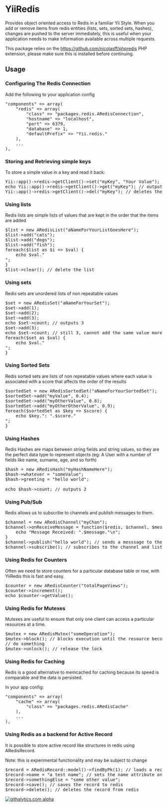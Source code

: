 <h1>YiiRedis</h1>

Provides object oriented access to Redis in a familiar Yii Style.
When you add or remove items from redis entities (lists, sets, sorted sets, hashes), changes
are pushed to the server immediately, this is useful when your application needs to make information
available across multiple requests.

This package relies on the https://github.com/nicolasff/phpredis PHP extension, please make sure this is installed before continuing.

<h2>Usage</h2>

<h3>Configuring The Redis Connection</h3>
<p>Add the following to your application config</p>
<pre>
"components" => array(
	"redis" => array(
		"class" => "packages.redis.ARedisConnection",
		"hostname" => "localhost",
		"port" => 6379,
		"database" => 1,
		"defaultPrefix" => "Yii.redis."
	),
	...
),
</pre>

<h3>Storing and Retrieving simple keys</h3>
<p>To store a simple value in a key and read it back:</p>
<pre>
Yii::app()->redis->getClient()->set("myKey", "Your Value");
echo Yii::app()->redis->getClient()->get("myKey"); // outputs "Your Value"
Yii::app()->redis->getClient()->del("myKey"); // deletes the key
</pre>


<h3>Using lists</h3>
<p>Redis lists are simple lists of values that are kept in the order that the items are added</p>

<pre>
$list = new ARedisList("aNameForYourListGoesHere");
$list->add("cats");
$list->add("dogs");
$list->add("fish");
foreach($list as $i => $val) {
	echo $val."<br />";
}
$list->clear(); // delete the list
</pre>


<h3>Using sets</h3>
<p>Redis sets are unordered lists of non repeatable values</p>

<pre>
$set = new ARedisSet("aNameForYourSet");
$set->add(1);
$set->add(2);
$set->add(3);
echo $set->count; // outputs 3
$set->add(3);
echo $set->count; // still 3, cannot add the same value more than once
foreach($set as $val) {
	echo $val."<br />";
}
</pre>


<h3>Using Sorted Sets</h3>
<p>Redis sorted sets are lists of non repeatable values where each value is associated with a score that affects
the order of the results</p>

<pre>
$sortedSet = new ARedisSortedSet("aNameForYourSortedSet");
$sortedSet->add("myValue", 0.4);
$sortedSet->add("myOtherValue", 0.8);
$sortedSet->add("myOtherOtherValue", 0.9);
foreach($sortedSet as $key => $score) {
	echo $key.": ".$score."<br />";
}
</pre>


<h3>Using Hashes</h3>
<p>Redis Hashes are maps between string fields and string values, so they are the perfect data type to represent objects (eg: A User with a number of fields like name, surname, age, and so forth)</p>

<pre>
$hash = new ARedisHash("myHashNameHere");
$hash->whatever = "someValue";
$hash->greeting = "hello world";

echo $hash->count; // outputs 2
</pre>

<h3>Using Pub/Sub</h3>
<p>Redis allows us to subscribe to channels and publish messages to them.</p>

<pre>
$channel = new ARedisChannel("myChan");
$channel->onReceiveMessage = function($redis, $channel, $message) {
	echo "Message Received: ".$message."\n";
}
$channel->publish("hello world"); // sends a messsage to the channel
$channel->subscribe(); // subscribes to the channel and listens to messages, blocks the process
</pre>

<h3>Using Redis for Counters</h3>
<p>Often we need to store counters for a particular database table or row, with YiiRedis this is fast and easy.</p>

<pre>
$counter = new ARedisCounter("totalPageViews");
$counter->increment();
echo $counter->getValue();
</pre>

<h3>Using Redis for Mutexes</h3>
<p>Mutexes are useful to ensure that only one client can access a particular resources at a time.</p>
<pre>
$mutex = new ARedisMutex("someOperation");
$mutex->block(); // blocks execution until the resource becomes available
// do something
$mutex->unlock(); // release the lock
</pre>

<h3>Using Redis for Caching</h3>
<p>Redis is a good alternative to memcached for caching because its speed is comparable and the data is persisted.</p>
<p>In your app config:</p>
<pre>
"components" => array(
	"cache" => array(
		"class" => "packages.redis.ARedisCache"
	),
	...
),
</pre>


<h3>Using Redis as a backend for Active Record</h3>
<p>It is possible to store active record like structures in redis using ARedisRecord.</p>
<p>Note: this is experimental functionality and may be subject to change</p>

<pre>
$record = ARedisRecord::model()->findByPk(1); // loads a record with a unique id of 1
$record->name = "a test name"; // sets the name attribute on the record
$record->somethingElse = "some other value";
$record->save(); // saves the record to redis
$record->delete(); // deletes the record from redis
</pre>

[![githalytics.com alpha](https://cruel-carlota.pagodabox.com/d204205868904fefb008f31d7cb50b12 "githalytics.com")](http://githalytics.com/phpnode/YiiRedis)
